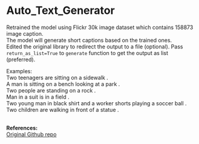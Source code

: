 # Auto_Text_Generator

Retrained the model using Flickr 30k image dataset which contains 158873 image caption.</br>
The model will generate short captions based on the trained ones.</br>
Edited the original library to redirect the output to a file (optional). Pass `return_as_list=True` to `generate` function to get the output as list (preferred).</br>

Examples:</br>
Two teenagers are sitting on a sidewalk .</br>
A man is sitting on a bench looking at a park .</br>
Two people are standing on a rock .</br>
Man in a suit is in a field .</br>
Two young man in black shirt and a worker shorts playing a soccer ball .</br>
Two children are walking in front of a statue .</br></br>


**References:** </br>
[Original Github repo](https://github.com/minimaxir/textgenrnn)</br>
